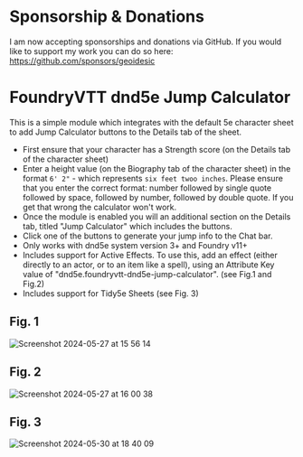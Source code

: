 # Sponsorship & Donations
I am now accepting sponsorships and donations via GitHub. If you would like to support my work you can do so here: https://github.com/sponsors/geoidesic

# FoundryVTT dnd5e Jump Calculator
This is a simple module which integrates with the default 5e character sheet to add Jump Calculator buttons to the Details tab of the sheet. 

- First ensure that your character has a Strength score (on the Details tab of the character sheet)
- Enter a height value (on the Biography tab of the character sheet) in the format `6' 2"` - which represents `six feet twoo inches`. Please ensure that you enter the correct format: number followed by single quote followed by space, followed by number, followed by double quote. If you get that wrong the calculator won't work.
- Once the module is enabled you will an additional section on the Details tab, titled "Jump Calculator" which includes the buttons.
- Click one of the buttons to generate your jump info to the Chat bar.
- Only works with dnd5e system version 3+ and Foundry v11+
- Includes support for Active Effects. To use this, add an effect (either directly to an actor, or to an item like a spell), using an Attribute Key value of "dnd5e.foundryvtt-dnd5e-jump-calculator". (see Fig.1 and Fig.2)
- Includes support for Tidy5e Sheets (see Fig. 3)

## Fig. 1
![Screenshot 2024-05-27 at 15 56 14](https://github.com/geoidesic/foundryvtt-dnd5e-jump-calculator/assets/4637995/6fd48de1-1af3-40c8-92fd-c268a931848e)

## Fig. 2
![Screenshot 2024-05-27 at 16 00 38](https://github.com/geoidesic/foundryvtt-dnd5e-jump-calculator/assets/4637995/6a544b83-ed6a-4adf-8e45-5dd7bd4dcf30)

## Fig. 3
![Screenshot 2024-05-30 at 18 40 09](https://github.com/geoidesic/foundryvtt-dnd5e-jump-calculator/assets/4637995/638c95ba-10e2-4c13-9e7c-4115f3a1dbdb)


